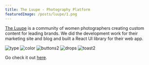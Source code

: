 ```yaml
---
title: The Luupe - Photography Platform
featuredImage: /posts/luupe/1.png
---
```


[The Luupe](https://theluupe.com/) is a community of women photographers creating custom content for leading brands. We did the development work for their marketing site and blog and built a React UI library for their web app.

<img alt="type" src="/posts/luupe/type.png" />

<img alt="color" src="/posts/luupe/color.png" />

<img alt="buttons2" src="/posts/luupe/buttons2.png" />

<img alt="drops" src="/posts/luupe/drops.png" />

<img alt="toast2" src="/posts/luupe/toast2.png" />

Go check it out [here](https://theluupe.com/).
